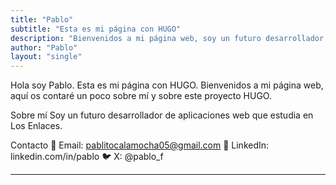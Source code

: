 ```yaml
---
title: "Pablo"
subtitle: "Esta es mi página con HUGO"
description: "Bienvenidos a mi página web, soy un futuro desarrollador de aplicaciones web estudiante de Los Enlaces."
author: "Pablo"
layout: "single"
---
```


Hola soy Pablo.
Esta es mi página con HUGO.
Bienvenidos a mi página web, aquí os contaré un poco sobre mí y sobre este proyecto HUGO.

Sobre mí
Soy un futuro desarrollador de aplicaciones web que estudia en Los Enlaces.

Contacto
📧 Email: [pablitocalamocha05@gmail.com](mailto:pablitocalamocha05@gmail.com)
💼 LinkedIn: linkedin.com/in/pablo
🐦 X: @pablo_f

---